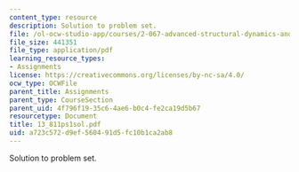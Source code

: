 ```yaml
---
content_type: resource
description: Solution to problem set.
file: /ol-ocw-studio-app/courses/2-067-advanced-structural-dynamics-and-acoustics-13-811-spring-2004/a723c572d9ef560491d5fc10b1ca2ab8_13_811ps1sol.pdf
file_size: 441351
file_type: application/pdf
learning_resource_types:
- Assignments
license: https://creativecommons.org/licenses/by-nc-sa/4.0/
ocw_type: OCWFile
parent_title: Assignments
parent_type: CourseSection
parent_uid: 4f796f19-35c6-4ae6-b0c4-fe2ca19d5b67
resourcetype: Document
title: 13_811ps1sol.pdf
uid: a723c572-d9ef-5604-91d5-fc10b1ca2ab8
---
```

Solution to problem set.